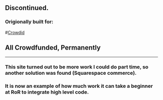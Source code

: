 ## Discontinued.

### Origionally built for:

#[Crowdid](https://www.crowdid.co "Crowdid")
## All Crowdfunded, Permanently
---
### This site turned out to be more work I could do part time, so another solution was found \(Squarespace commerce\).
### It is now an example of how much work it can take a beginner at RoR to integrate high level code.
